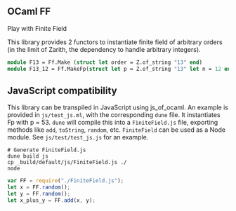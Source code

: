 ## OCaml FF

Play with Finite Field

This library provides 2 functors to instantiate finite field of arbitrary orders (in the limit of Zarith, the dependency to handle arbitrary integers).

```ocaml
module F13 = Ff.Make (struct let order = Z.of_string "13" end)
module F13_12 = Ff.MakeFp(struct let p = Z.of_string "13" let n = 12 end)
```

## JavaScript compatibility

This library can be transpiled in JavaScript using js_of_ocaml.
An example is provided in `js/test_js.ml`, with the corresponding `dune` file.
It instantiates Fp with p = 53. `dune` will compile this into a `FiniteField.js`
file, exporting methods like `add`, `toString`, `random`, etc. `FiniteField` can
be used as a Node module. See `js/test/test_js.js` for an example.

```
# Generate FiniteField.js
dune build js
cp _build/default/js/FiniteField.js ./
node
```

```js
var FF = require("./FiniteField.js");
let x = FF.random();
let y = FF.random();
let x_plus_y = FF.add(x, y);
```
